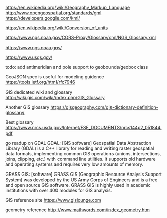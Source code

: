 https://en.wikipedia.org/wiki/Geography_Markup_Language
http://www.opengeospatial.org/standards/gml
https://developers.google.com/kml/

https://en.wikipedia.org/wiki/Conversion_of_units

https://www.ngs.noaa.gov/CORS-Proxy/Glossary/xml/NGS_Glossary.xml

https://www.ngs.noaa.gov/

https://www.usgs.gov/

todo: add antimeridian and pole support to geobounds/geobox class

GeoJSON spec is useful for modeling guidence
https://tools.ietf.org/html/rfc7946

GIS dedicated wiki and glossary
http://wiki.gis.com/wiki/index.php/GIS_Glossary

Another GIS glossary
https://gisgeography.com/gis-dictionary-definition-glossary/

Best glossary
https://www.nrcs.usda.gov/Internet/FSE_DOCUMENTS/nrcs144p2_051844.pdf

go readup on GDAL
GDAL: [GIS software] Geospatial Data Abstraction Library (GDAL) is a C++ library for reading and writing raster geospatial data formats, implementing common GIS operations (unions, intersections, joins, clipping, etc.) with command line utilities. It supports old hardware and operating systems and requires very low amounts of memory. 

GRASS GIS: [software] GRASS GIS (Geographic Resource Analysis Support System) was developed by the US Army Corps of Engineers and is a free and open source GIS software. GRASS GIS is highly used in academic institutions with over 400 modules for GIS analysis. 

GIS reference site
https://www.gislounge.com

geometry reference
http://www.mathwords.com/index_geometry.htm